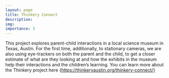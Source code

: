 ```yaml
---
layout: page
title: Thinkery Connect
description: 
img: 
importance: 3
---
```


This project explores parent-child interactions in a local science museum in Texas, Austin. For the first time, additionally, to stationary cameras, we are also using eye-trackers on both the parent and the child, to get a closer estimate of what are they looking at and how the exhibits in the museum help their interactions and the children’s learning. You can learn more about the Thinkery project here {https://thinkeryaustin.org/thinkery-connect/}

